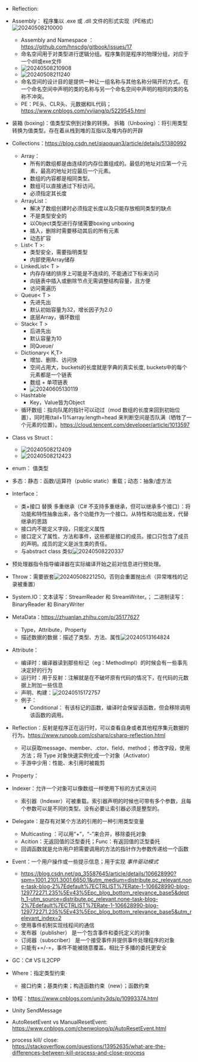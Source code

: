 - Reflection: 
- Assembly： 程序集以 .exe 或 .dll 文件的形式实现（PE格式） ![20240508210000](https://raw.githubusercontent.com/hwubh/hwubh_Pictures/main/20240508210000.png)
  - Assembly and Namespace ： https://github.com/hnscdg/gitbook/issues/17
  - 命名空间用于对类型进行逻辑分组。程序集则是程序的物理分组，对应于一个dll或exe文件
  - ![20240508210908](https://raw.githubusercontent.com/hwubh/hwubh_Pictures/main/20240508210908.png)
  - ![20240508211240](https://raw.githubusercontent.com/hwubh/hwubh_Pictures/main/20240508211240.png)
  - 命名空间的设计目的是提供一种让一组名称与其他名称分隔开的方式。在一个命名空间中声明的类的名称与另一个命名空间中声明的相同的类的名称不冲突。
  - PE：PE头、CLR头、元数据和IL代码；https://www.cnblogs.com/vvjiang/p/5229545.html
- 装箱 (boxing)：值类型实例到对象的转换。 拆箱（Unboxing）：将引用类型转换为值类型。存在着从栈到堆的互指以及堆内存的开辟
- Collections：https://blog.csdn.net/qiaoquan3/article/details/51380992
  - Array：   
    - 所有的数组都是由连续的内存位置组成的。最低的地址对应第一个元素，最高的地址对应最后一个元素。
    - 数组的内容都是相同类型。
    - 数组可以直接通过下标访问。
    - 必须指定其长度
  - ArrayList：
    - 解决了数组创建时必须指定长度以及只能存放相同类型的缺点
    - 不是类型安全的
    - 以Object类型进行存储需要boxing unboxing
    - 插入，删除时需要移动其后的所有元素
    - 动态扩容
  - List< T >:
    - 类型安全，需要指明类型
    - 内部使用Array储存
  - LinkedList< T >
    - 内存存储的排序上可能是不连续的, 不能通过下标来访问 
    - 向链表中插入或删除节点无需调整结构容量，且方便
    - 访问需遍历
  - Queue< T >
    - 先进先出
    - 默认初始容量为32，增长因子为2.0
    - 底层Array，循环数组
  - Stack< T >
    - 后进先出
    - 默认容量为10
    - 同Queue/
  - Dictionary< K,T>
    - 增加、删除、访问快
    - 空间占用大，buckets的长度就是字典的真实长度, buckets中的每个元素都是一个链表
    - 数组 + 单项链表
    - ![20240605130119](https://raw.githubusercontent.com/hwubh/hwubh_Pictures/main/20240605130119.png)
  - Hashtable
    - Key，Value皆为Object
  - 循环数组：指向队尾的指针可以动过（mod 数组的长度来回到初始位置），同时用(tail+1)%array.length=head 来判断空间是否队满（牺牲了一个元素的位置）。https://cloud.tencent.com/developer/article/1013597
- Class vs Struct：
  - ![20240508212409](https://raw.githubusercontent.com/hwubh/hwubh_Pictures/main/20240508212409.png)
  - ![20240508212423](https://raw.githubusercontent.com/hwubh/hwubh_Pictures/main/20240508212423.png)
- enum： 值类型
- 多态：静态：函数/运算符（public static）重载；动态：抽象/虚方法
- Interface： 
  - 类+接口 替换 多重继承（C# 不支持多重继承，但可以继承多个接口）：将功能和特性抽象出来，各个功能作为一个接口。从特性和功能出发，代替继承的思路
  - 接口内不能定义字段，只能定义属性
  - 接口定义了属性、方法和事件，这些都是接口的成员。接口只包含了成员的声明。成员的定义是派生类的责任。
  - 与abstract class 类似![20240508220337](https://raw.githubusercontent.com/hwubh/hwubh_Pictures/main/20240508220337.png)
- 预处理器指令指导编译器在实际编译开始之前对信息进行预处理。
- Throw：需要嵌套![20240508221250](https://raw.githubusercontent.com/hwubh/hwubh_Pictures/main/20240508221250.png)。否则会重置抛出点（异常堆栈的记录被重置）
- System.IO：文本读写：StreamReader 和 StreamWriter。； 二进制读写：BinaryReader 和 BinaryWriter
- MetaData：https://zhuanlan.zhihu.com/p/35177627 
  - Type，Attribute，Property
  - 描述数据的数据：描述了类型、方法、属性![20240513164824](https://raw.githubusercontent.com/hwubh/hwubh_Pictures/main/20240513164824.png)
- Attribute：
  - 编译时：编译器读到那些标记（eg：MethodImpl）的时候会有一些事先决定好的行为
  - 运行时：用于反射：注解就是在不破坏原有代码的情况下，在代码的元数据上附加一些信息
  - 声明、构建：![20240515172757](https://raw.githubusercontent.com/hwubh/hwubh_Pictures/main/20240515172757.png)
  - 例子：
    - Conditional： 有该标记的函数，编译时会保留该函数，但会移除调用该函数的调用。
- Reflection：反射是程序正在运行时，可以查看自身或者其他程序集元数据的行为。https://www.runoob.com/csharp/csharp-reflection.html
  - 可以获取message、member、.ctor、field、method； 修改字段，使用方法；将 Type 对象快速实例化成一个对象（Activator）
  - 手游中少用：性能、未引用时被裁剪
- Property：
- Indexer：允许一个对象可以像数组一样使用下标的方式来访问
  - 索引器（Indexer）可被重载。索引器声明的时候也可带有多个参数，且每个参数可以是不同的类型。没有必要让索引器必须是整型的。
- Delegate：是存有对某个方法的引用的一种引用类型变量
  - Multicasting ：可以用“+”，“-”来合并，移除委托对象
  - Acition：无返回值的泛型委托；Func：有返回值的泛型委托
  - 回调函数就是允许用户把需要调用的方法的指针作为参数传递给一个函数
- Event：一个用户操作或一些提示信息；用于实现 *事件驱动模式*
  - https://blog.csdn.net/qq_35587645/article/details/106628990?spm=1001.2101.3001.6650.1&utm_medium=distribute.pc_relevant.none-task-blog-2%7Edefault%7ECTRLIST%7ERate-1-106628990-blog-129772271.235%5Ev43%5Epc_blog_bottom_relevance_base5&depth_1-utm_source=distribute.pc_relevant.none-task-blog-2%7Edefault%7ECTRLIST%7ERate-1-106628990-blog-129772271.235%5Ev43%5Epc_blog_bottom_relevance_base5&utm_relevant_index=2
  - 使用事件机制实现线程间的通信
  - 发布器（publisher） 是一个包含事件和委托定义的对象
  - 订阅器（subscriber） 是一个接受事件并提供事件处理程序的对象
  - 只能有+=/-=，事件不能被随意覆盖，相比于多播的委托更安全
- GC：C# VS IL2CPP
- Where：指定类型约束
  - 接口约束；基类约束；构造函数约束（new）；函数约束
- 协程：https://www.cnblogs.com/unity3ds/p/10993374.html
- Unity SendMessage

- AutoResetEvent vs ManualResetEvent: https://www.cnblogs.com/chenwolong/p/AutoResetEvent.html
- process kill/ close: https://stackoverflow.com/questions/13952635/what-are-the-differences-between-kill-process-and-close-process
